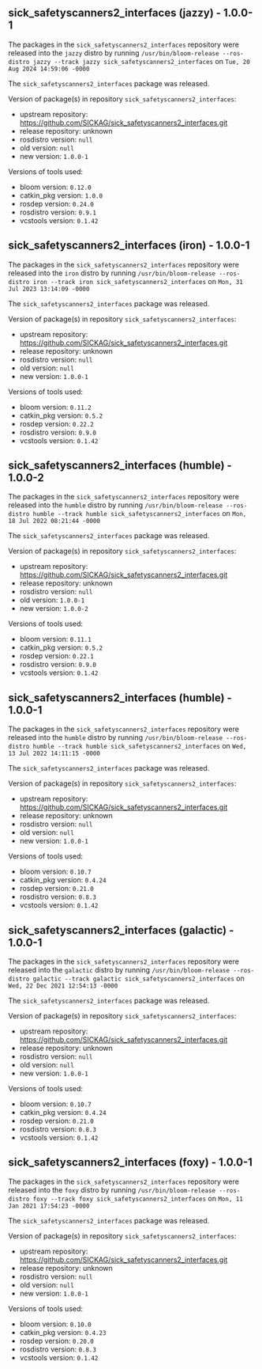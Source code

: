 ## sick_safetyscanners2_interfaces (jazzy) - 1.0.0-1

The packages in the `sick_safetyscanners2_interfaces` repository were released into the `jazzy` distro by running `/usr/bin/bloom-release --ros-distro jazzy --track jazzy sick_safetyscanners2_interfaces` on `Tue, 20 Aug 2024 14:59:06 -0000`

The `sick_safetyscanners2_interfaces` package was released.

Version of package(s) in repository `sick_safetyscanners2_interfaces`:

- upstream repository: https://github.com/SICKAG/sick_safetyscanners2_interfaces.git
- release repository: unknown
- rosdistro version: `null`
- old version: `null`
- new version: `1.0.0-1`

Versions of tools used:

- bloom version: `0.12.0`
- catkin_pkg version: `1.0.0`
- rosdep version: `0.24.0`
- rosdistro version: `0.9.1`
- vcstools version: `0.1.42`


## sick_safetyscanners2_interfaces (iron) - 1.0.0-1

The packages in the `sick_safetyscanners2_interfaces` repository were released into the `iron` distro by running `/usr/bin/bloom-release --ros-distro iron --track iron sick_safetyscanners2_interfaces` on `Mon, 31 Jul 2023 13:14:09 -0000`

The `sick_safetyscanners2_interfaces` package was released.

Version of package(s) in repository `sick_safetyscanners2_interfaces`:

- upstream repository: https://github.com/SICKAG/sick_safetyscanners2_interfaces.git
- release repository: unknown
- rosdistro version: `null`
- old version: `null`
- new version: `1.0.0-1`

Versions of tools used:

- bloom version: `0.11.2`
- catkin_pkg version: `0.5.2`
- rosdep version: `0.22.2`
- rosdistro version: `0.9.0`
- vcstools version: `0.1.42`


## sick_safetyscanners2_interfaces (humble) - 1.0.0-2

The packages in the `sick_safetyscanners2_interfaces` repository were released into the `humble` distro by running `/usr/bin/bloom-release --ros-distro humble --track humble sick_safetyscanners2_interfaces` on `Mon, 18 Jul 2022 08:21:44 -0000`

The `sick_safetyscanners2_interfaces` package was released.

Version of package(s) in repository `sick_safetyscanners2_interfaces`:

- upstream repository: https://github.com/SICKAG/sick_safetyscanners2_interfaces.git
- release repository: unknown
- rosdistro version: `null`
- old version: `1.0.0-1`
- new version: `1.0.0-2`

Versions of tools used:

- bloom version: `0.11.1`
- catkin_pkg version: `0.5.2`
- rosdep version: `0.22.1`
- rosdistro version: `0.9.0`
- vcstools version: `0.1.42`


## sick_safetyscanners2_interfaces (humble) - 1.0.0-1

The packages in the `sick_safetyscanners2_interfaces` repository were released into the `humble` distro by running `/usr/bin/bloom-release --ros-distro humble --track humble sick_safetyscanners2_interfaces` on `Wed, 13 Jul 2022 14:11:15 -0000`

The `sick_safetyscanners2_interfaces` package was released.

Version of package(s) in repository `sick_safetyscanners2_interfaces`:

- upstream repository: https://github.com/SICKAG/sick_safetyscanners2_interfaces.git
- release repository: unknown
- rosdistro version: `null`
- old version: `null`
- new version: `1.0.0-1`

Versions of tools used:

- bloom version: `0.10.7`
- catkin_pkg version: `0.4.24`
- rosdep version: `0.21.0`
- rosdistro version: `0.8.3`
- vcstools version: `0.1.42`


## sick_safetyscanners2_interfaces (galactic) - 1.0.0-1

The packages in the `sick_safetyscanners2_interfaces` repository were released into the `galactic` distro by running `/usr/bin/bloom-release --ros-distro galactic --track galactic sick_safetyscanners2_interfaces` on `Wed, 22 Dec 2021 12:54:13 -0000`

The `sick_safetyscanners2_interfaces` package was released.

Version of package(s) in repository `sick_safetyscanners2_interfaces`:

- upstream repository: https://github.com/SICKAG/sick_safetyscanners2_interfaces.git
- release repository: unknown
- rosdistro version: `null`
- old version: `null`
- new version: `1.0.0-1`

Versions of tools used:

- bloom version: `0.10.7`
- catkin_pkg version: `0.4.24`
- rosdep version: `0.21.0`
- rosdistro version: `0.8.3`
- vcstools version: `0.1.42`


## sick_safetyscanners2_interfaces (foxy) - 1.0.0-1

The packages in the `sick_safetyscanners2_interfaces` repository were released into the `foxy` distro by running `/usr/bin/bloom-release --ros-distro foxy --track foxy sick_safetyscanners2_interfaces` on `Mon, 11 Jan 2021 17:54:23 -0000`

The `sick_safetyscanners2_interfaces` package was released.

Version of package(s) in repository `sick_safetyscanners2_interfaces`:

- upstream repository: https://github.com/SICKAG/sick_safetyscanners2_interfaces.git
- release repository: unknown
- rosdistro version: `null`
- old version: `null`
- new version: `1.0.0-1`

Versions of tools used:

- bloom version: `0.10.0`
- catkin_pkg version: `0.4.23`
- rosdep version: `0.20.0`
- rosdistro version: `0.8.3`
- vcstools version: `0.1.42`


